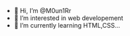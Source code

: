 - 👋 Hi, I’m @M0un1Rr
- 👀 I’m interested in web developement
- 🌱 I’m currently learning HTML,CSS...


<!---
M0un1Rr/M0un1Rr is a ✨ special ✨ repository because its `README.md` (this file) appears on your GitHub profile.
You can click the Preview link to take a look at your changes.
--->
